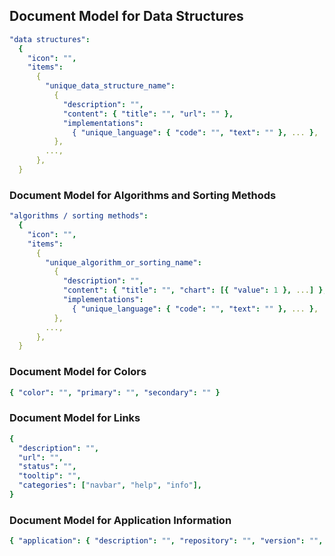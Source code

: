 ## Document Model for Data Structures

```yaml
"data structures":
  {
    "icon": "",
    "items":
      {
        "unique_data_structure_name":
          {
            "description": "",
            "content": { "title": "", "url": "" },
            "implementations":
              { "unique_language": { "code": "", "text": "" }, ... },
          },
        ...,
      },
  }
```

### Document Model for Algorithms and Sorting Methods

```yaml
"algorithms / sorting methods":
  {
    "icon": "",
    "items":
      {
        "unique_algorithm_or_sorting_name":
          {
            "description": "",
            "content": { "title": "", "chart": [{ "value": 1 }, ...] },
            "implementations":
              { "unique_language": { "code": "", "text": "" }, ... },
          },
        ...,
      },
  }
```

### Document Model for Colors

```yaml
{ "color": "", "primary": "", "secondary": "" }
```

### Document Model for Links

```yaml
{
  "description": "",
  "url": "",
  "status": "",
  "tooltip": "",
  "categories": ["navbar", "help", "info"],
}
```

### Document Model for Application Information

```yaml
{ "application": { "description": "", "repository": "", "version": "", ... } }
```
